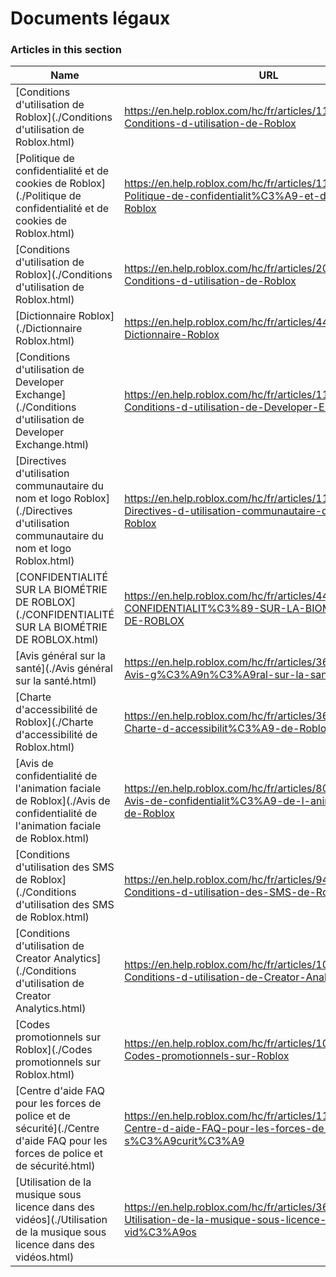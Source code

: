 # Documents légaux  
### Articles in this section
Name|URL
-|-
[Conditions d'utilisation de Roblox](./Conditions d'utilisation de Roblox.html) |https://en.help.roblox.com/hc/fr/articles/115004647846-Conditions-d-utilisation-de-Roblox
[Politique de confidentialité et de cookies de Roblox](./Politique de confidentialité et de cookies de Roblox.html) |https://en.help.roblox.com/hc/fr/articles/115004630823-Politique-de-confidentialit%C3%A9-et-de-cookies-de-Roblox
[Conditions d'utilisation de Roblox](./Conditions d'utilisation de Roblox.html) |https://en.help.roblox.com/hc/fr/articles/203313410-Conditions-d-utilisation-de-Roblox
[Dictionnaire Roblox](./Dictionnaire Roblox.html) |https://en.help.roblox.com/hc/fr/articles/4415545981332-Dictionnaire-Roblox
[Conditions d'utilisation de Developer Exchange](./Conditions d'utilisation de Developer Exchange.html) |https://en.help.roblox.com/hc/fr/articles/115005718246-Conditions-d-utilisation-de-Developer-Exchange
[Directives d'utilisation communautaire du nom et logo Roblox](./Directives d'utilisation communautaire du nom et logo Roblox.html) |https://en.help.roblox.com/hc/fr/articles/115001708126-Directives-d-utilisation-communautaire-du-nom-et-logo-Roblox
[CONFIDENTIALITÉ SUR LA BIOMÉTRIE DE ROBLOX](./CONFIDENTIALITÉ SUR LA BIOMÉTRIE DE ROBLOX.html) |https://en.help.roblox.com/hc/fr/articles/4412863575316-CONFIDENTIALIT%C3%89-SUR-LA-BIOM%C3%89TRIE-DE-ROBLOX
[Avis général sur la santé](./Avis général sur la santé.html) |https://en.help.roblox.com/hc/fr/articles/360031603131-Avis-g%C3%A9n%C3%A9ral-sur-la-sant%C3%A9
[Charte d'accessibilité de Roblox](./Charte d'accessibilité de Roblox.html) |https://en.help.roblox.com/hc/fr/articles/360059080071-Charte-d-accessibilit%C3%A9-de-Roblox
[Avis de confidentialité de l'animation faciale de Roblox](./Avis de confidentialité de l'animation faciale de Roblox.html) |https://en.help.roblox.com/hc/fr/articles/8064749848980-Avis-de-confidentialit%C3%A9-de-l-animation-faciale-de-Roblox
[Conditions d'utilisation des SMS de Roblox](./Conditions d'utilisation des SMS de Roblox.html) |https://en.help.roblox.com/hc/fr/articles/9483830673556-Conditions-d-utilisation-des-SMS-de-Roblox
[Conditions d'utilisation de Creator Analytics](./Conditions d'utilisation de Creator Analytics.html) |https://en.help.roblox.com/hc/fr/articles/10949046065044-Conditions-d-utilisation-de-Creator-Analytics
[Codes promotionnels sur Roblox](./Codes promotionnels sur Roblox.html) |https://en.help.roblox.com/hc/fr/articles/10549651908244-Codes-promotionnels-sur-Roblox
[Centre d'aide FAQ pour les forces de police et de sécurité](./Centre d'aide FAQ pour les forces de police et de sécurité.html) |https://en.help.roblox.com/hc/fr/articles/11219680442260-Centre-d-aide-FAQ-pour-les-forces-de-police-et-de-s%C3%A9curit%C3%A9
[Utilisation de la musique sous licence dans des vidéos](./Utilisation de la musique sous licence dans des vidéos.html) |https://en.help.roblox.com/hc/fr/articles/360038525351-Utilisation-de-la-musique-sous-licence-dans-des-vid%C3%A9os